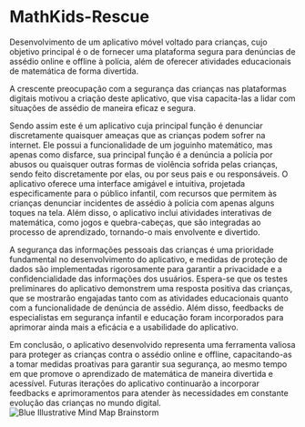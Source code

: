 # MathKids-Rescue
Desenvolvimento de um aplicativo móvel voltado para crianças, cujo objetivo principal é o de fornecer uma plataforma segura para denúncias de assédio online e offline à polícia, além de oferecer atividades educacionais de matemática de forma divertida. 

A crescente preocupação com a segurança das crianças nas plataformas digitais motivou a criação deste aplicativo, que visa capacita-las a lidar com situações de assédio de maneira eficaz e segura.

Sendo assim este é um aplicativo cuja principal função é denunciar discretamente quaisquer ameaças que as crianças podem sofrer na internet. Ele possui a funcionalidade de um joguinho matemático, mas apenas como disfarce, sua principal função é a denúncia a polícia por abusos ou quaisquer outras formas de violência sofrida pelas crianças, sendo feito discretamente por elas, ou por seus pais e ou responsáveis. O aplicativo oferece uma interface amigável e intuitiva, projetada especificamente para o público infantil, com recursos que permitem às crianças denunciar incidentes de assédio à polícia com apenas alguns toques na tela. Além disso, o aplicativo inclui atividades interativas de matemática, como jogos e quebra-cabeças, que são integradas ao processo de aprendizado, tornando-o mais envolvente e divertido.

A segurança das informações pessoais das crianças é uma prioridade fundamental no desenvolvimento do aplicativo, e medidas de proteção de dados são implementadas rigorosamente para garantir a privacidade e a confidencialidade das informações dos usuários. Espera-se que os testes preliminares do aplicativo demonstrem uma resposta positiva das crianças, que se mostrarão engajadas tanto com as atividades educacionais quanto com a funcionalidade de denúncia de assédio. Além disso, feedbacks de especialistas em segurança infantil e educação foram incorporados para aprimorar ainda mais a eficácia e a usabilidade do aplicativo.

Em conclusão, o aplicativo desenvolvido representa uma ferramenta valiosa para proteger as crianças contra o assédio online e offline, capacitando-as a tomar medidas proativas para garantir sua segurança, ao mesmo tempo em que promove o aprendizado de matemática de maneira divertida e acessível. Futuras iterações do aplicativo continuarão a incorporar feedbacks e aprimoramentos para atender às necessidades em constante evolução das crianças no mundo digital.
![Blue Illustrative Mind Map Brainstorm](https://github.com/Intr3pidus/MathKidsRescue/assets/168660907/7718adeb-54d8-4b3d-8f9f-12a37e6cae35)
